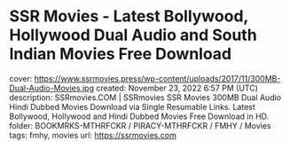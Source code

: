 # SSR Movies - Latest Bollywood, Hollywood Dual Audio and South Indian Movies Free Download

cover: https://www.ssrmovies.press/wp-content/uploads/2017/11/300MB-Dual-Audio-Movies.jpg
created: November 23, 2022 6:57 PM (UTC)
description: SSRmovies.COM | SSRmovies SSR Movies 300MB Dual Audio Hindi Dubbed Movies Download via Single Resumable Links. Latest Bollywood, Hollywood and Hindi Dubbed Movies Free Download in HD.
folder: BOOKMRKS-MTHRFCKR / PIRACY-MTHRFCKR / FMHY / Movies
tags: fmhy, movies
url: https://ssrmovies.com